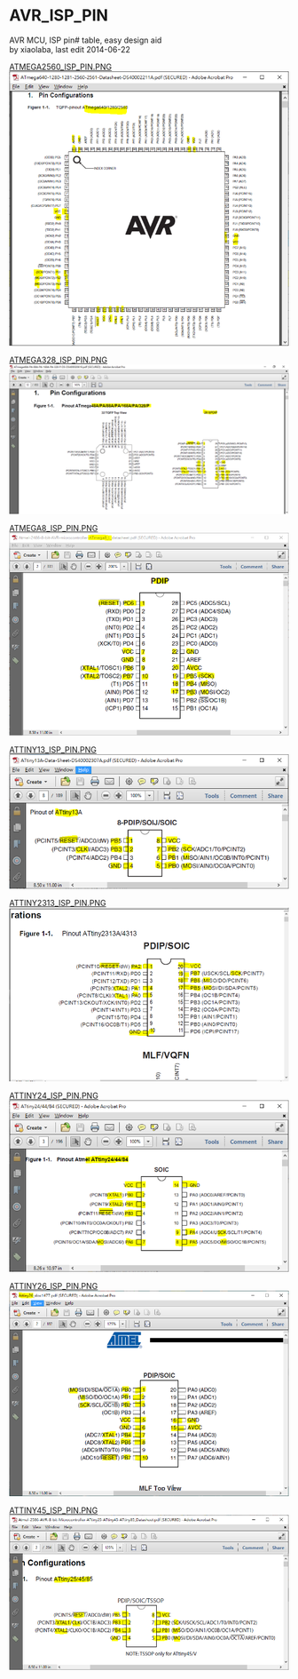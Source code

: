 # AVR_ISP_PIN   
AVR MCU, ISP pin# table, easy design aid   
by xiaolaba, last edit 2014-06-22   
     
     
[ ATMEGA2560_ISP_PIN.PNG ]( PNG/ATMEGA2560_ISP_PIN.PNG )  
![ PNG/ATMEGA2560_ISP_PIN.PNG ]( PNG/ATMEGA2560_ISP_PIN.PNG )   
    
[ ATMEGA328_ISP_PIN.PNG ]( PNG/ATMEGA328_ISP_PIN.PNG )  
![ PNG/ATMEGA328_ISP_PIN.PNG ]( PNG/ATMEGA328_ISP_PIN.PNG )   
    
[ ATMEGA8_ISP_PIN.PNG ]( PNG/ATMEGA8_ISP_PIN.PNG )  
![ PNG/ATMEGA8_ISP_PIN.PNG ]( PNG/ATMEGA8_ISP_PIN.PNG )   
    
[ ATTINY13_ISP_PIN.PNG ]( PNG/ATTINY13_ISP_PIN.PNG )  
![ PNG/ATTINY13_ISP_PIN.PNG ]( PNG/ATTINY13_ISP_PIN.PNG )   
    
[ ATTINY2313_ISP_PIN.PNG ]( PNG/ATTINY2313_ISP_PIN.PNG )  
![ PNG/ATTINY2313_ISP_PIN.PNG ]( PNG/ATTINY2313_ISP_PIN.PNG )   
    
[ ATTINY24_ISP_PIN.PNG ]( PNG/ATTINY24_ISP_PIN.PNG )  
![ PNG/ATTINY24_ISP_PIN.PNG ]( PNG/ATTINY24_ISP_PIN.PNG )   
    
[ ATTINY26_ISP_PIN.PNG ]( PNG/ATTINY26_ISP_PIN.PNG )  
![ PNG/ATTINY26_ISP_PIN.PNG ]( PNG/ATTINY26_ISP_PIN.PNG )   
    
[ ATTINY45_ISP_PIN.PNG ]( PNG/ATTINY45_ISP_PIN.PNG )  
![ PNG/ATTINY45_ISP_PIN.PNG ]( PNG/ATTINY45_ISP_PIN.PNG )   
    
